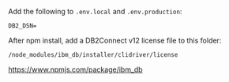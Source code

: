 Add the following to `.env.local` and `.env.production`:

```
DB2_DSN=
```

After npm install, add a DB2Connect v12 license file to this folder:

`/node_modules/ibm_db/installer/clidriver/license`

https://www.npmjs.com/package/ibm_db